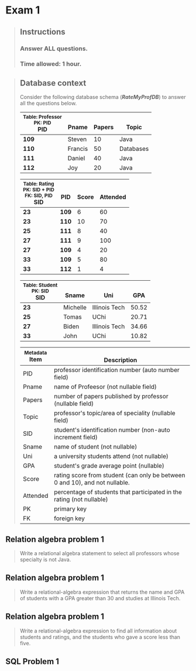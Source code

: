 <!-- hotfix: KaTeX -->
<!-- https://github.com/yzane/vscode-markdown-pdf/issues/21/ -->
<script type="text/javascript" src="http://cdn.mathjax.org/mathjax/latest/MathJax.js?config=TeX-AMS-MML_HTMLorMML"></script>
<script type="text/x-mathjax-config">MathJax.Hub.Config({ tex2jax: { inlineMath: [['$', '$']] }, messageStyle: 'none' });</script>

# Exam 1

> ## Instructions
>
> ### Answer ALL questions.
>
> ### Time allowed: 1 hour.

> ## Database context
>
> Consider the following database schema (__*RateMyProfDB*__) to answer all the
  questions below.
>
> | <small>Table: Professor<br>PK: PID</small><br>PID | <br>Pname | <br>Papers | <br>Topic |
> | --- | --- | --- | --- |
> | **109** | Steven | 10 | Java |
> | **110** | Francis | 50 | Databases |
> | **111** | Daniel | 40 | Java |
> | **112** | Joy | 20 | Java |
>
> | <small>Table: Rating<br>PK: SID + PID<br>FK: SID, PID</small><br>SID | <br>PID | <br>Score | <br>Attended |
> | --- | --- | --- | --- |
> | **23** | **109** | 6 | 60 |
> | **23** | **110** | 10 | 70 |
> | **25** | **111** | 8 | 40 |
> | **27** | **111** | 9 | 100 |
> | **27** | **109** | 4 | 20 |
> | **33** | **109** | 5 | 80 |
> | **33** | **112** | 1 | 4 |
>
> | <small>Table: Student<br>PK: SID</small><br>SID | <br>Sname | <br>Uni | <br>GPA |
> | --- | --- | --- | --- |
> | **23** | Michelle | Illinois Tech | 50.52 |
> | **25** | Tomas | UChi | 20.71 |
> | **27** | Biden | Illinois Tech | 34.66 |
> | **33** | John | UChi | 10.82 |
>
> | <small>Metadata</small><br>Item | <br>Description |
> | --- | --- |
> | PID | professor identification number (auto number field) |
> | Pname | name of Profeesor (not nullable field) |
> | Papers | number of papers published by professor (nullable field) |
> | Topic | professor's topic/area of speciality (nullable field) |
> | SID | student's identification number (non-auto increment field) |
> | Sname | name of student (not nullable) |
> | Uni | a university students attend (not nullable) |
> | GPA | student's grade average point (nullable) |
> | Score | rating score from student (can only be between 0 and 10), and not nullable. |
> | Attended | percentage of students that participated in the rating (not nullable) |
> | PK | primary key |
> | FK | foreign key |

## Relation algebra problem 1

> Write a relational algebra statement to select all professors whose specialty
  is not Java.

## Relation algebra problem 1

> Write a relational-algebra expression that returns the name and GPA of
  students with a GPA greater than 30 and studies at Illinois Tech.

## Relation algebra problem 1

> Write a relational-algebra expression to find all information about students
  and ratings, and the students who gave a score less than five.

## SQL Problem 1
